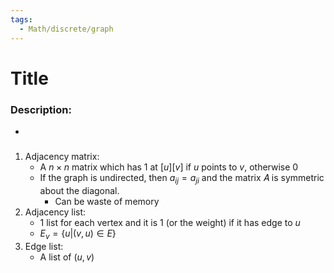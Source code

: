 ```yaml
---
tags:
  - Math/discrete/graph
---
```

# Title
### Description:
- 

### 
1. Adjacency matrix:
	- A $n\times n$ matrix which has 1 at $[u][v]$ if $u$ points to $v$, otherwise 0
	- If the graph is undirected, then $a_{ij} = a_{ji}$ and the matrix 𝐴 is symmetric about the diagonal. 
		- Can be waste of memory
2. Adjacency list:
	- 1 list for each vertex and it is 1 (or the weight) if it has edge to $u$
	- $E_v=\{u|(v,u)\in E\}$
3. Edge list:
	- A list of $(u,v)$